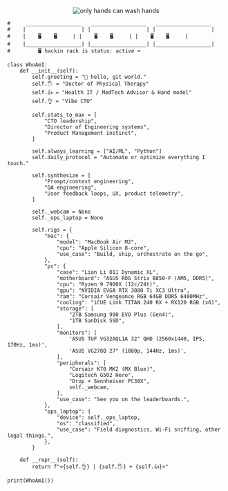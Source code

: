 <p align="center">
  <img src="https://i.pinimg.com/736x/5c/6e/b0/5c6eb0761aefab98ce730260b1f9d1d8.jpg" alt="only hands can wash hands" />
</p>

```
#     __________________   __________________   __________________
#    |                  | |                  | |                  |
#    |    🖥️    🖥️     | |    🖥️    🖥️     | |    🖥️    🖥️     |
#    |__________________| |__________________| |__________________|
#         🖥 hackin rack is status: active ⌨

class WhoAmI:
    def __init__(self):
        self.greeting = "👋 hello, git world."
        self.🖐️ = "Doctor of Physical Therapy"
        self.👍 = "Health IT / MedTech Advisor & Hand model"
        self.👌 = "Vibe CTO"

        self.stats_to_max = [
            "CTO leadership",
            "Director of Engineering systems",
            "Product Management instinct",
        ]

        self.always_learning = ["AI/ML", "Python"]
        self.daily_protocol = "Automate or optimize everything I touch."

        self.synthesize = [
            "Prompt/context engineering",
            "QA engineering",
            "User feedback loops, UX, product telemetry",
        ]

        self._webcam = None
        self._ops_laptop = None

        self.rigs = {
            "mac": {
                "model": "MacBook Air M2",
                "cpu": "Apple Silicon 8-core",
                "use_case": "Build, ship, orchestrate on the go",
            },
            "pc": {
                "case": "Lian Li O11 Dynamic XL",
                "motherboard": "ASUS ROG Strix B850-F (AM5, DDR5)",
                "cpu": "Ryzen 9 7900X (12c/24t)",
                "gpu": "NVIDIA EVGA RTX 3080 Ti XC3 Ultra",
                "ram": "Corsair Vengeance RGB 64GB DDR5 6400MHz",
                "cooling": "iCUE Link TITAN 240 RX + RX120 RGB (x6)",
                "storage": [
                    "2TB Samsung 990 EVO Plus (Gen4)",
                    "1TB SanDisk SSD",
                ],
                "monitors": [
                    'ASUS TUF VG32AQL1A 32" QHD (2560x1440, IPS, 170Hz, 1ms)',
                    'ASUS VG278Q 27" (1080p, 144Hz, 1ms)',
                ],
                "peripherals": [
                    "Corsair K70 MK2 (MX Blue)",
                    "Logitech G502 Hero",
                    "Drop + Sennheiser PC38X",
                    self._webcam,
                ],
                "use_case": "See you on the leaderboards.",
            },
            "ops_laptop": {
                "device": self._ops_laptop,
                "os": "classified",
                "use_case": "Field diagnostics, Wi-Fi sniffing, other legal things.",
            },
        }

    def __repr__(self):
        return f"<{self.👌} | {self.🖐️} + {self.👍}>"

print(WhoAmI())
```

<!--
void
void
void
void
void
void
void
void
void
void
void
void
void
void
void
void
void
void
void
void
void
void
void
void
void
void
void
void
void
void
void
void
void
void
void
void
void
void
void
void
void
void
void
void
void
void
void
void
void
void
void
void
void
void
void
void
void
void
void
void
void
void
void
void
void
void
void
void
void
void
void
void
void
void
void
void
void
void
void
void
void
void
void
void
void
void
void
void
void
void
void
void
void
void
void
void
void
void
void
void
void
void
void
void
void
void
void
void
void
void
void
void
void
void
void
void
void
void
void
void
void
void
void
void
void
void
void
void
void
void
void
void
void
void
void
void
void
void
void
void
void
void
void
void
void
void
void
void
void
void
void
void
void
void
void
void
void
void
void
void
void
void
void
void
void
void
void
void
void
void
void
void
void
void
void
void
void
void
void
void
void
void
void
void
void
void
void
void
void
void
void
void
void
void
void
void
void
void
void
void
void
void
void
void
void
void
void
void
void
void
void
void
void
void
void
void
void
void
void
void
void
void
void
void
void
void
void
void
void
void
void
void
void
void
void
void
void
void
void
void
void
void
void
void
void
void
void
void
void
void
void
void
void
void
void
void
void
void
void
void
void
void
void
void
void
void
void
void
void
void
void
void
void
void
void
void
void
void
void
void
void
void
void
void
void
void
void
void
void
void
void
void
void
void
void
void
void
void
void
void
void
void
void
void
void
void
void
void
void
void
void
void
void
void
void
void
void
void
void
void
void
void
void
void
void
void
void
void
void
void
void
void
void
void
void
void
void
void
void
void
void
void
void
void
void
void
void
void
void
void
void
void
void
void
void
void
void
void
void
void
void
void
void
void
void
void
void
void
void
void
void
void
void
void
void
void
void
void
void
void
void
void
void
void
void
void
void
void
void
void
void
void
void
void
void
void
void
void
void
void
void
void
void
void
void
void
void
void
void
void
void
void
void
void
void
void
void
void
void
void
void
void
void
void
void
void
void
void
void
void
void
void
void
void
void
void
void
void
void
void
void
void
void
void
void
void
void
void
void
void
void
void
void
void
void
void
void
void
void
void
void
void
void
void
void
void
void
void
void
void
void
void
void
void
void
void
void
void
void
void
void
void
void
void
void
void
void
void
void
void
void
void
void
void
void
void
void
void
void
void
void
void
void
void
void
void
void
void
void
void
void
void
void
void
void
void
void
void
void
void
void
void
void
void
void
void
void
void
void
void
void
void
void
void
void
void
void
void
void
void
void
void
void
void
void
void
void
void
void
void
void
void
void
void
void
void
void
void
void
void
void
void
void
void
void
void
void
void
void
void
void
void
void
void
void
void
void
void
void
void
void
void
void
void
void
void
void
void
void
void
void
void
void
void
void
void
void
void
void
void
void
void
void
void
void
void
void
void
void
void
void
void
void
void
void
void
void
void
void
void
void
void
void
void
void
void
void
void
void
void
void
void
void
void
void
void
void
void
void
void
void
void
void
void
void
void
void
void
void
void
void
void
void
void
void
void
void
void
void
void
void
void
void
void
void
void
void
void
void
void
void
void
void
void
void
void
void
void
void
void
void
void
void
void
void
void
void
void
void
void
void
void
void
void
void
void
void
void
void
void
void
void
void
void
void
void
void
void
void
void
void
void
void
void
void
void
void
void
void
void
void
void
void
void
void
void
void
void
void
void
void
void
void
void
void
void
void
void
void
void
void
void
void
void
void
void
void
void
void
void
void
void
void
void
void
void
void
void
void
void
void
void
void
void
void
void
void
void
void
void
void
void
void
void
void
void
void
void
void
void
void
void
void
void
void
void
void
void
void
void
void
void
void
void
void
void
void
void
void
void
void
void
void
void
void
void
void
void
void
void
void
void
void
void
void
void
void
void
void
void
void
void
void
void
void
void
void
void
void
void
void
void
void
void
void
void
void
void
void
void
void
void
void
void
void
void
void
void
void
void
void
void
void
void
void
void
void
void
void
void
void
void
void
void
void
void
void
void
void
void
void
void
void
void
void
void
void
void
void
void
void
void
void
void
void
void
void
void
void
void
void
void
void
void
void
void
void
void
void
void
void
void
void
void
void
void
void
void
void
void
void
void
void
void
void
void
void
void
void
void
void
void
void
void
void
void
void
void
void
void
void
void
void
void
void
void
void
void
void
void
void
void
void
void
void
void
void
void
void
void
void
void
void
void
void
void
void
void
void
void
void
void
void
void
void
void
void
void
void
void
void
void
void
void
void
void
void
void
void
void
void
void
void
void
void
void
void
void
void
void
void
void
void
void
void
void
void
void
void
void
void
void
void
void
void
void
void
void
void
void
void
void
void
void
void
void
void
void
void
void
void
void
void
void
void
void
void
void
void
void
void
void
void
void
void
void
void
void
void
void
void
void
void
void
void
void
void
void
void
void
void
void
void
void
void
void
void
void
void
void
void
void
void
void
void
void
void
void
void
void
void
void
void
void
void
void
void
void
void
void
void
void
void
void
void
void
void
void
void
void
void
void
void
void
void
void
void
void
void
void
void
void
void
void
void
void
void
void
void
void
void
void
void
void
void
void
void
void
void
void
void
void
void
void
void
void
void
void
void
void
void
void
void
void
void
void
void
void
void
void
void
void
void
void
void
void
void
void
void
void
void
void
void
void
void
void
void
void
void
void
void
void
void
void
void
void
void
void
void
void
void
void
void
void
void
void
void
void
void
void
void
void
void
void
void
void
void
void
void
void
void
void
void
void
void
void
void
void
void
void
void
void
void
void
void
void
void
void
void
void
void
void
void
void
void
void
void
void
void
void
void
void
void
void
void
void
void
void
void
void
void
void
void
void
void
void
void
void
void
void
void
void
void
void
void
void
void
void
void
void
void
void
void
void
void
void
void
void
void
void
void
void
void
void
void
void
void
void
void
void
void
void
void
void
void
void
void
void
void
void
void
void
void
void
void
void
void
void
void
void
void
void
void
void
void
void
void
void
void
void
void
void
void
void
void
void
void
void
void
void
void
void
void
void
void
void
void
void
void
void
void
void
void
void
void
void
void
void
void
void
void
void
void
void
void
void
void
void
void
void
void
void
void
void
void
void
void
void
void
void
void
void
void
void
void
void
void
void
void
void
void
void
void
void
void
void
void
void
void
void
void
void
void
void
void
void
void
void
void
void
void
void
void
void
void
void
void
void
void
void
void
void
void
void
void
void
void
void
void
void
void
void
void
void
void
void
void
void
void
void
void
void
void
void
void
void
void
void
void
void
void
void
void
void
void
void
void
void
void
void
void
void
void
void
void
void
void
void
void
void
void
void
void
void
void
void
void
void
void
void
void
void
void
void
void
void
void
void
void
void
void
void
void
void
void
void
void
void
void
void
void
void
void
void
void
void
void
void
void
void
void
void
void
void
void
void
void
void
void
void
void
void
void
void
void
void
void
void
void
void
void
void
void
void
void
void
void
void
void
void
void
void
void
void
void
void
void
void
void
void
void
void
void
void
void
void
void
void
void
void
void
void
void
void
void
void
void
void
void
void
void
void
void
void
void
void
void
void
void
void
void
void
void
void
void
void
void
void
void
void
void
void
void
void
void
void
void
void
void
void
void
void
void
void
void
void
void
void
void
void
void
void
void
void
void
void
void
void
void
void
void
void
void
void
void
void
void
void
void
void
void
void
void
void
void
void
void
void
void
void
void
void
void
void
void
void
void
void
void
void
void
void
void
void
void
void
void
void
void
void
void
void
void
void
void
void
void
void
void
void
void
void
void
void
void
void
void
void
void
void
void
void
void
void
void
void
void
void
void
void
void
void
void
void
void
void
void
void
void
void
void
void
void
void
void
void
void
void
void
void
void
void
void
void
void
void
void
void
void
void
void
void
void
void
void
void
void
void
void
void
void
void
void
void
void
void
void
void
void
void
void
void
void
void
void
void
void
void
void
void
void
void
void
void
void
void
void
void
void
void
void
void
void
void
void
void
void
void
void
void
void
void
void
void
void
void
void
void
void
void
void
void
void
void
void
void
void
void
void
void
void
void
void
void
void
void
void
void
void
void
void
void
void
void
void
void
void
void
void
void
void
void
void
void
void
void
void
void
void
void
void
void
void
void
void
void
void
void
void
void
void
void
void
void
void
void
void
void
void
void
void
void
void
void
void
void
void
void
void
void
void
void
void
void
void
void
void
void
void
void
void
void
void
void
void
void
void
void
void
void
void
void
void
void
void
void
void
void
void
void
void
void
void
void
void
void
void
void
void
void
void
void
void
void
void
void
void
void
void
void
void
void
void
void
void
void
void
void
void
void
void
void
void
void
void
void
void
void
void
void
void
void
void
void
void
void
void
void
void
void
void
void
void
void
void
void
void
void
void
void
void
void
void
void
void
void
void
void
void
void
void
void
void
void
void
void
void
void
void
void
void
void
void
void
void
void
void
void
void
void
void
void
void
void
void
void
void
void
void
void
void
void
void
void
void
void
void
void
void
void
void
void
void
void
void
void
void
void
void
void
void
void
void
void
void
void
void
void
void
void
void
void
void
void
void
void
void
void
void
void
void
void
void
void
void
void
void
void
void
void
void
void
void
void
void
void
void
void
void
void
void
void
void
void
void
void
void
void
void
void
void
void
void
void
void
void
void
void
void
void
void
void
void
void
void
void
void
void
void
void
void
void
void
void
void
void
void
void
void
void
void
void
void
void
void
void
void
void
void
void
void
void
void
void
void
void
void
void
void
void
void
void
void
void
void
void
void
void
void
void
void
void
void
void
void
void
void
void
void
void
void
void
void
void
void
void
void
void
void
void
void
void
void
void
void
void
void
void
void
void
void
void
void
void
void
void
void
void
void
void
void
void
void
void
void
void
void
void
void
void
void
void
void
void
void
void
void
void
void
void
void
void
void
void
void
void
void
void
void
void
void
void
void
void
void
void
void
void
void
void
void
void
void
void
void
void
void
void
void
void
void
void
void
void
void
void
void
void
void
void
void
void
void
void
void
void
void
void
void
void
void
void
void
void
void
void
void
void
void
void
void
void
void
void
void
void
void
void
void
void
void
void
void
void
void
void
void
void
void
void
void
void
void
void
void
void
void
void
void
void
void
void
void
void
void
void
void
void
void
void
void
void
void
void
void
void
void
void
void
void
void
void
void
void
void
void
void
void
void
void
void
void
void
void
void
void
void
void
void
void
void
void
void
void
void
void
void
void
void
void
void
void
void
void
void
void
void
void
void
void
void
void
void
void
void
void
void
void
void
void
void
void
void
void
void
void
void
void
void
void
void
void
void
void
void
void
void
void
void
void
void
void
void
void
void
void
void
void
void
void
void
void
void
void
void
void
void
void
void
void
void
void
void
void
void
void
void
void
void
void
void
void
void
void
void
void
void
void
void
void
void
void
void
void
void
void
void
void
void
void
void
void
void
void
void
void
void
void
void
void
void
void
void
void
void
void
void
void
void
void
void
void
void
void
void
void
void
void
void
void
void
void
void
void
void
void
void
void
void
void
void
void
void
void
void
void
void
void
void
void
void
void
void
void
void
void
void
void
void
void
void
void
void
void
void
void
void
void
void
void
void
void
void
void
void
void
void
void
void
void
void
void
void
void
void
void
void
void
void
void
void
void
void
void
void
void
void
void
void
void
void
void
void
void
void
void
void
void
void
void
void
void
void
void
void
void
void
void
void
void
void
void
void
void
void
void
void
void
void
void
void
void
void
void
void
void
void
void
void
void
void
void
void
void
void
void
void
void
void
void
void
void
void
void
void
void
void
void
void
void
void
void
void
void
void
void
void
void
void
void
void
void
void
void
void
void
void
void
void
void
void
void
void
void
void
void
void
void
void
void
void
void
void
void
void
void
void
void
void
void
void
void
void
void
void
void
void
void
void
void
void
void
void
void
void
void
void
void
void
void
void
void
void
void
void
void
void
void
void
void
void
void
void
void
void
void
void
void
void
void
void
void
void
void
void
void
void
void
void
void
void
void
void
void
void
void
void
void
void
void
void
void
void
void
void
void
void
void
void
void
void
void
void
void
void
void
void
void
void
void
void
void
void
void
void
void
void
void
void
void
void
void
void
void
void
void
void
void
void
void
void
void
void
void
void
void
void
void
void
void
void
void
void
void
void
void
void
void
void
void
void
void
void
void
void
void
void
void
void
void
void
void
void
void
void
void
void
void
void
void
void
void
void
void
void
void
void
void
void
void
void
void
void
void
void
void
void
void
void
void
void
void
void
void
void
void
void
void
void
void
void
void
void
void
void
void
void
void
void
void
void
void
void
void
void
void
void
void
void
void
void
void
void
void
void
void
void
void
void
void
void
void
void
void
void
void
void
void
void
void
void
void
void
void
void
void
void
void
void
void
void
void
void
void
void
void
void
void
void
void
void
void
void
void
void
void
void
void
void
void
void
void
void
void
void
void
void
void
void
void
void
void
void
void
void
void
void
void
void
void
void
void
void
void
void
void
void
void
void
void
void
void
void
void
void
void
void
void
void
void
void
void
void
void
void
void
void
void
void
void
void
void
void
void
void
void
void
void
void
void
void
void
void
void
void
void
void
void
void
void
void
void
void
void
void
void
void
void
void
void
void
void
void
void
void
void
void
void
void
void
void
void
void
void
void
void
void
void
void
void
void
void
void
void
void
void
void
void
void
void
void
void
void
void
void
void
void
void
void
void
void
void
void
void
void
void
void
void
void
void
void
void
void
void
void
void
void
void
void
void
void
void
void
void
void
void
void
void
void
void
void
void
void
void
void
void
void
void
void
void
void
void
void
void
void
void
void
void
void
void
void
void
void
void
void
void
void
void
void
void
void
void
void
void
void
void
void
void
void
void
void
void
void
void
void
void
void
void
void
void
void
void
void
void
void
void
void
void
void
void
void
void
void
void
void
void
void
void
void
void
void
void
void
void
void
void
void
void
void
void
void
void
void
void
void
void
void
void
void
void
void
void
void
void
void
void
void
void
void
void
void
void
void
void
void
void
void
void
void
void
void
void
void
void
void
void
void
void
void
void
void
void
void
void
void
void
void
void
void
void
void
void
void
void
void
void
void
void
void
void
void
void
void
void
void
void
void
void
void
void
void
void
void
void
void
void
void
void
void
void
void
void
void
void
void
void
void
void
void
void
void
void
void
void
void
void
void
void
void
void
void
void
void
void
void
void
void
void
void
void
void
void
void
void
void
void
void
void
void
void
void
void
void
void
void
void
void
void
void
void
void
void
void
void
void
void
void
void
void
void
void
void
void
void
void
void
void
void
void
void
void
void
void
void
void
void
void
void
void
void
void
void
void
void
void
void
void
void
void
void
void
void
void
void
void
void
void
void
void
void
void
void
void
void
void
void
void
void
void
void
void
void
void
void
void
void
void
void
void
void
void
void
void
void
void
void
void
void
void
void
-->
<!--
wow ur HERE!
-->
